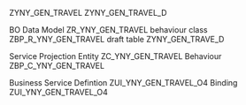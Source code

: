 ZYNY_GEN_TRAVEL
ZYNY_GEN_TRAVEL_D

BO 
    Data Model      ZR_YNY_GEN_TRAVEL
    behaviour class ZBP_R_YNY_GEN_TRAVEL
    draft table     ZYNY_GEN_TRAVE_D

Service Projection
    Entity          ZC_YNY_GEN_TRAVEL
    Behaviour       ZBP_C_YNY_GEN_TRAVEL

Business Service
    Defintion       ZUI_YNY_GEN_TRAVEL_O4
    Binding         ZUI_YNY_GEN_TRAVEL_O4
